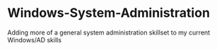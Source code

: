 # Windows-System-Administration
Adding more of a general system administration skillset to my current Windows/AD skills
